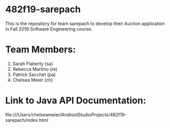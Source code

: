 # 482f19-sarepach
This is the repository for team sarepach to develop their Auction application in Fall 2019 Software Engineering course. 

# Team Members:
1. Sarah Flaherty (sa)
2. Rebecca Martino (re)
3. Patrick Sacchet (pa)
4. Chelsea Meier (ch)

# Link to Java API Documentation:
file:///Users/chelseameier/AndroidStudioProjects/482f19-sarepach/index.html
